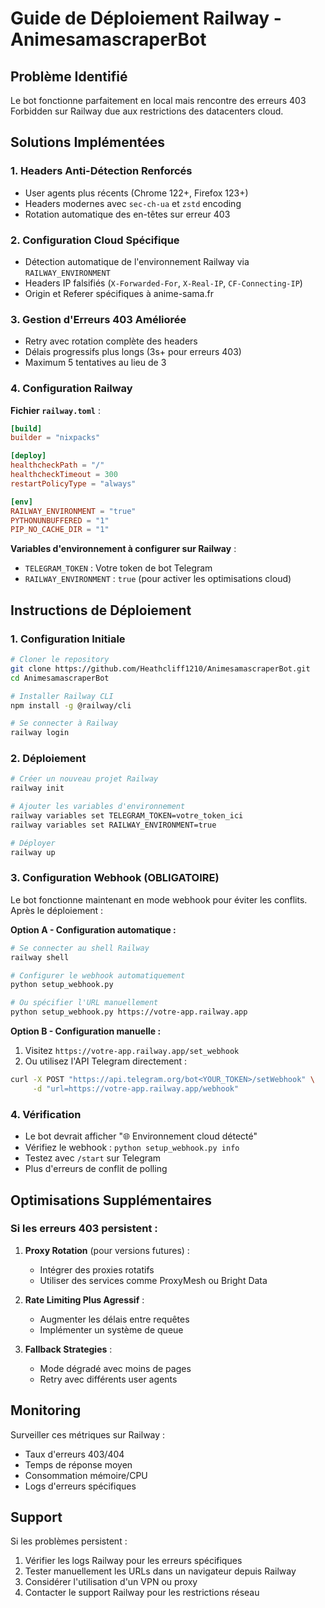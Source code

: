 # Guide de Déploiement Railway - AnimesamascraperBot

## Problème Identifié

Le bot fonctionne parfaitement en local mais rencontre des erreurs 403 Forbidden sur Railway due aux restrictions des datacenters cloud.

## Solutions Implémentées

### 1. Headers Anti-Détection Renforcés
- User agents plus récents (Chrome 122+, Firefox 123+)
- Headers modernes avec `sec-ch-ua` et `zstd` encoding
- Rotation automatique des en-têtes sur erreur 403

### 2. Configuration Cloud Spécifique
- Détection automatique de l'environnement Railway via `RAILWAY_ENVIRONMENT`
- Headers IP falsifiés (`X-Forwarded-For`, `X-Real-IP`, `CF-Connecting-IP`)
- Origin et Referer spécifiques à anime-sama.fr

### 3. Gestion d'Erreurs 403 Améliorée
- Retry avec rotation complète des headers
- Délais progressifs plus longs (3s+ pour erreurs 403)
- Maximum 5 tentatives au lieu de 3

### 4. Configuration Railway

**Fichier `railway.toml`** :
```toml
[build]
builder = "nixpacks"

[deploy]
healthcheckPath = "/"
healthcheckTimeout = 300
restartPolicyType = "always"

[env]
RAILWAY_ENVIRONMENT = "true"
PYTHONUNBUFFERED = "1"
PIP_NO_CACHE_DIR = "1"
```

**Variables d'environnement à configurer sur Railway** :
- `TELEGRAM_TOKEN` : Votre token de bot Telegram
- `RAILWAY_ENVIRONMENT` : `true` (pour activer les optimisations cloud)

## Instructions de Déploiement

### 1. Configuration Initiale
```bash
# Cloner le repository
git clone https://github.com/Heathcliff1210/AnimesamascraperBot.git
cd AnimesamascraperBot

# Installer Railway CLI
npm install -g @railway/cli

# Se connecter à Railway
railway login
```

### 2. Déploiement
```bash
# Créer un nouveau projet Railway
railway init

# Ajouter les variables d'environnement
railway variables set TELEGRAM_TOKEN=votre_token_ici
railway variables set RAILWAY_ENVIRONMENT=true

# Déployer
railway up
```

### 3. Configuration Webhook (OBLIGATOIRE)
Le bot fonctionne maintenant en mode webhook pour éviter les conflits. Après le déploiement :

**Option A - Configuration automatique :**
```bash
# Se connecter au shell Railway
railway shell

# Configurer le webhook automatiquement
python setup_webhook.py

# Ou spécifier l'URL manuellement
python setup_webhook.py https://votre-app.railway.app
```

**Option B - Configuration manuelle :**
1. Visitez `https://votre-app.railway.app/set_webhook`
2. Ou utilisez l'API Telegram directement :
```bash
curl -X POST "https://api.telegram.org/bot<YOUR_TOKEN>/setWebhook" \
     -d "url=https://votre-app.railway.app/webhook"
```

### 4. Vérification
- Le bot devrait afficher "🌐 Environnement cloud détecté"
- Vérifiez le webhook : `python setup_webhook.py info`
- Testez avec `/start` sur Telegram
- Plus d'erreurs de conflit de polling

## Optimisations Supplémentaires

### Si les erreurs 403 persistent :

1. **Proxy Rotation** (pour versions futures) :
   - Intégrer des proxies rotatifs
   - Utiliser des services comme ProxyMesh ou Bright Data

2. **Rate Limiting Plus Agressif** :
   - Augmenter les délais entre requêtes
   - Implémenter un système de queue

3. **Fallback Strategies** :
   - Mode dégradé avec moins de pages
   - Retry avec différents user agents

## Monitoring

Surveiller ces métriques sur Railway :
- Taux d'erreurs 403/404
- Temps de réponse moyen
- Consommation mémoire/CPU
- Logs d'erreurs spécifiques

## Support

Si les problèmes persistent :
1. Vérifier les logs Railway pour les erreurs spécifiques
2. Tester manuellement les URLs dans un navigateur depuis Railway
3. Considérer l'utilisation d'un VPN ou proxy
4. Contacter le support Railway pour les restrictions réseau